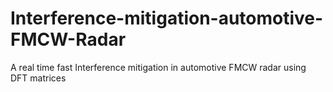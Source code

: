 # Interference-mitigation-automotive-FMCW-Radar
A real time fast Interference mitigation in automotive FMCW radar using DFT matrices
